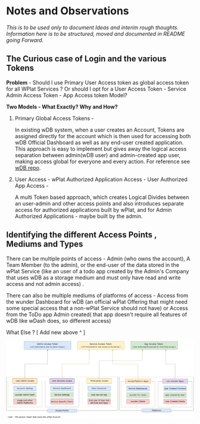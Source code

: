 # Notes and Observations

_This is to be used only to document Ideas and interim rough thoughts. Information here is to be structured, moved and documented in README going Forward._

## The Curious case of Login and the various Tokens

**Problem** - Should I use Primary User Access token as global access token for all WPlat Services ? Or should I opt for a User Access Token - Service Admin Access Token - App Access token Model?

**Two Models - What Exactly? Why and How?**

1. Primary Global Access Tokens -

    In existing wDB system, when a user creates an Account, Tokens are assigned directly for the account which is then used for accessing both wDB Official Dashboard as well as any end-user created application. This approach is easy to implement but gives away the logical access separation between admin(wDB user) and admin-created app user, making access global for everyone and every action. For reference see [wDB repo](https://github.com/TanmoySG/wunderDB).

2. User Access - wPlat Authorized Application Access - User Authorized App Access -

    A multi Token based approach, which creates Logical Divides between an user-admin and other access points and also introduces separate access for authorized applications built by wPlat, and for Admin Authorized Applications - maybe built by the admin.

## Identifying the different Access Points , Mediums and Types

There can be multiple points of access - Admin (who owns the account), A Team Member (to the admin), or the end-user of the data stored in the wPlat Service (like an user of a todo app created by the Admin's Company that uses wDB as a storage medium and must only have read and write access and not admin access) .

There can also be multiple mediums of platforms of access - Access from the wunder Dashboard for wDB (an official wPlat Offering that might need some special access that a non-wPlat Service should not have) or Access from the ToDo app Admin created( that app doesn't require all features of wDB like wDash does, so different access)

What Else ? [ Add new above ^ ]

![](https://github.com/TanmoySG/wunder-identity-provider/blob/dev/architecture/diagrams/Access-Types-Logic.jpg)
